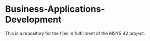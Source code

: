 # Business-Applications-Development
This is a repository for the files in fulfillment of the MSYS 42 project.
